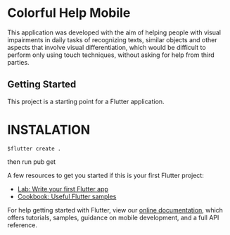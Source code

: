 # Colorful Help Mobile

This application was developed with the aim of helping people with visual impairments in daily tasks of recognizing texts, similar objects and other aspects that involve visual differentiation, which would be difficult to perform only using touch techniques, without asking for help from third parties.

## Getting Started

This project is a starting point for a Flutter application.

# INSTALATION

```
$flutter create .
```

then run pub get

A few resources to get you started if this is your first Flutter project:

- [Lab: Write your first Flutter app](https://flutter.dev/docs/get-started/codelab)
- [Cookbook: Useful Flutter samples](https://flutter.dev/docs/cookbook)

For help getting started with Flutter, view our
[online documentation](https://flutter.dev/docs), which offers tutorials,
samples, guidance on mobile development, and a full API reference.
